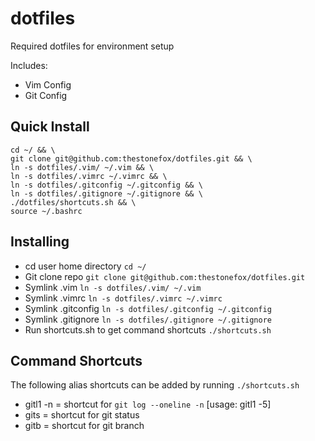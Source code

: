 dotfiles
========

Required dotfiles for environment setup

Includes:

  * Vim Config
  * Git Config

Quick Install
-------------

```
cd ~/ && \
git clone git@github.com:thestonefox/dotfiles.git && \
ln -s dotfiles/.vim/ ~/.vim && \
ln -s dotfiles/.vimrc ~/.vimrc && \
ln -s dotfiles/.gitconfig ~/.gitconfig && \
ln -s dotfiles/.gitignore ~/.gitignore && \
./dotfiles/shortcuts.sh && \
source ~/.bashrc
```

Installing
----------

* cd user home directory `cd ~/`
* Git clone repo `git clone git@github.com:thestonefox/dotfiles.git`
* Symlink .vim `ln -s dotfiles/.vim/ ~/.vim`
* Symlink .vimrc `ln -s dotfiles/.vimrc ~/.vimrc`
* Symlink .gitconfig `ln -s dotfiles/.gitconfig ~/.gitconfig`
* Symlink .gitignore `ln -s dotfiles/.gitignore ~/.gitignore`
* Run shortcuts.sh to get command shortcuts `./shortcuts.sh`

Command Shortcuts
-----------------

The following alias shortcuts can be added by running `./shortcuts.sh`

* gitl1 -n = shortcut for `git log --oneline -n` [usage: gitl1 -5]
* gits = shortcut for git status
* gitb = shortcut for git branch
